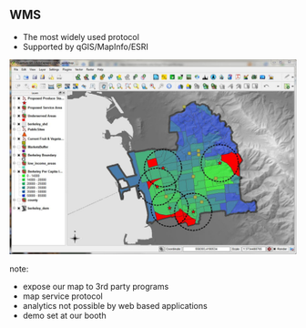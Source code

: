 ##  WMS

- The most widely used protocol <!-- .element: class="fragment" -->
- Supported by qGIS/MapInfo/ESRI <!-- .element: class="fragment" -->

![](resources/qGIS.JPG) <!-- .element: class="fragment" -->

note:
- expose our map to 3rd party programs
- map service protocol
- analytics not possible by web based applications
- demo set at our booth

